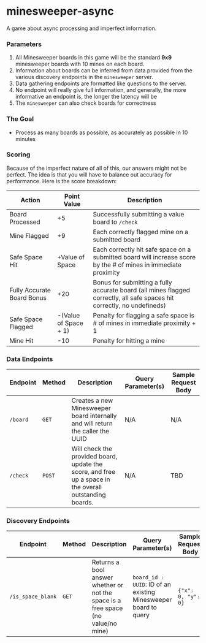 # minesweeper-async
A game about async processing and imperfect information.

### Parameters
1. All Minesweeper boards in this game will be the standard **9x9** minesweeper boards with 10 mines on each board.
2. Information about boards can be inferred from data provided from the various discovery endpoints in the `minesweeper` server.
3. Data gathering endpoints are formatted like questions to the server.
4. No endpoint will really give full information, and generally, the more informative an endpoint is, the longer the latency will be
5. The `minesweeper` can also check boards for correctness

### The Goal
- Process as many boards as possible, as accurately as possible in 10 minutes

### Scoring
Because of the imperfect nature of all of this, our answers might not be perfect. The idea is that you will have to balance
out accuracy for performance. Here is the score breakdown:

| Action                     | Point Value           | Description                                                                                                             |
|----------------------------|-----------------------|-------------------------------------------------------------------------------------------------------------------------|
| Board Processed            | +5                    | Successfully submitting a value board to `/check`                                                                       |
| Mine Flagged               | +9                    | Each correctly flagged mine on a submitted board                                                                        |
| Safe Space Hit             | +Value of Space       | Each correctly hit safe space on a submitted board will increase score by the # of mines in immediate proximity         |
| Fully Accurate Board Bonus | +20                   | Bonus for submitting a fully accurate board (all mines flagged correctly, all safe spaces hit correctly, no undefineds) |
| Safe Space Flagged         | -(Value of Space + 1) | Penalty for flagging a safe space is # of mines in immediate proximity + 1                                              |
| Mine Hit                   | -10                   | Penalty for hitting a mine                                                                                              |

### Data Endpoints
| Endpoint | Method | Description                                                                                             | Query Parameter(s) | Sample Request Body |
|----------|--------|---------------------------------------------------------------------------------------------------------|--------------------|---------------------|
| `/board` | `GET`  | Creates a new Minesweeper board internally and will return the caller the UUID                          | N/A                | N/A                 |
| `/check` | `POST` | Will check the provided board, update the score, and free up a space in the overall outstanding boards. | N/A                | TBD                 |

### Discovery Endpoints

| Endpoint          | Method | Description                                                                       | Query Parameter(s)                                              | Sample Request Body |
|-------------------|--------|-----------------------------------------------------------------------------------|-----------------------------------------------------------------|---------------------|
| `/is_space_blank` | `GET`  | Returns a bool answer whether or not the space is a free space (no value/no mine) | `board_id : UUID`: ID of an existing Minesweeper board to query | `{"x": 0, "y": 0}`  |

